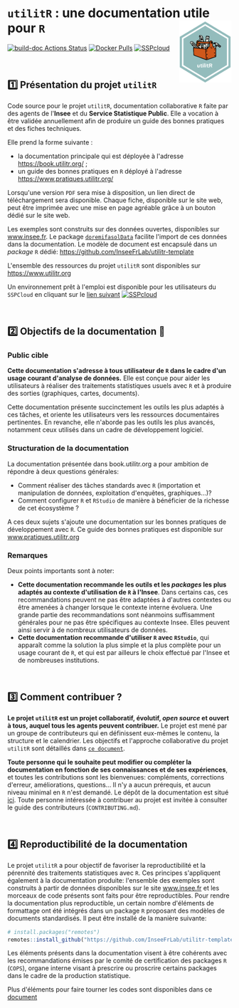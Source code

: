 # `utilitR` : une documentation utile pour `R`  <a href='https://www.utilitr.org'><img src='resources/logo-utilitR.svg' align="right" height="139px" /></a>


<!-- badges: start -->
[![build-doc Actions Status](https://github.com/InseeFrLab/utilitR/workflows/Production%20de%20la%20documentation/badge.svg)](https://github.com/InseeFrLab/utilitR/actions)
[![Docker Pulls](https://img.shields.io/docker/pulls/inseefrlab/utilitr)](https://hub.docker.com/repository/docker/inseefrlab/utilitr/general)
[![SSPcloud](https://img.shields.io/badge/SSPcloud-Tester%20via%20SSP--cloud-informational?logo=R)](https://datalab.sspcloud.fr/launcher/ide/rstudio?autoLaunch=true&onyxia.friendlyName=«utilitr-tester»&init.personalInit=«https%3A%2F%2Fraw.githubusercontent.com%2FInseeFrLab%2FutilitR%2Fmaster%2Fresources%2Finit_9juin.sh»&service.image.version=«inseefrlab%2Futilitr%3Alatest»)
<!-- badges: end -->

<br>

## :one: Présentation du projet `utilitR`
 
Code source pour le projet `utilitR`, documentation collaborative `R` 
faite par des agents de l'**Insee** et du **Service Statistique Public**.
Elle a vocation à être validée annuellement afin de produire un guide des bonnes pratiques et des fiches techniques.

Elle prend la forme suivante :

* la documentation principale qui est déployée à l'adresse <https://book.utilitr.org/> ;
* un guide des bonnes pratiques en `R` déployé à l'adresse <https://www.pratiques.utilitr.org/>

Lorsqu'une version `PDF` sera mise à disposition, un lien direct de téléchargement sera 
disponible. Chaque fiche, disponible sur le site web, peut être imprimée
avec une mise en page agréable grâce à un bouton dédié sur le site web.

Les exemples sont construits sur des données ouvertes, disponibles sur www.insee.fr. 
Le package [`doremifasolData`](https://github.com/InseeFrLab/DoReMIFaSolData) facilite
l'import de ces données dans la documentation. Le modèle de document est
encapsulé dans un *package* `R` dédié: https://github.com/InseeFrLab/utilitr-template 

L'ensemble des ressources du projet `utilitR` sont disponibles sur https://www.utilitr.org

Un environnement prêt à l'emploi est disponible pour les utilisateurs du `SSPCloud` en cliquant sur le [lien suivant](https://datalab.sspcloud.fr/launcher/ide/rstudio?autoLaunch=false&init.personalInit=%C2%ABhttps%3A%2F%2Fgithub.com%2FInseeFrLab%2FutilitR%2Fblob%2Fmaster%2Finit_utilitr.sh%C2%BB&service.image.custom.enabled=true&service.image.custom.version=%C2%ABinseefrlab%2Futilitr%3Alatest%C2%BB) [![SSPcloud](https://img.shields.io/badge/SSPcloud-Tester%20via%20SSP--cloud-informational?logo=R)](https://datalab.sspcloud.fr/launcher/ide/rstudio?autoLaunch=false&init.personalInit=%C2%ABhttps%3A%2F%2Fgithub.com%2FInseeFrLab%2FutilitR%2Fblob%2Fmaster%2Finit_utilitr.sh%C2%BB&service.image.custom.enabled=true&service.image.custom.version=%C2%ABinseefrlab%2Futilitr%3Alatest%C2%BB)

<br>

## :two: Objectifs de la documentation :book:

### Public cible

**Cette documentation s'adresse à tous utilisateur de `R` dans le cadre d'un usage courant d'analyse de données.**
Elle est conçue pour aider les utilisateurs à réaliser des traitements statistiques usuels avec `R` et à produire des sorties (graphiques, cartes, documents).

Cette documentation présente succinctement les outils les plus adaptés à ces tâches, et oriente les utilisateurs vers les ressources documentaires pertinentes. En revanche, elle n'aborde pas les outils les plus avancés, notamment ceux utilisés dans un cadre de développement logiciel.

### Structuration de la documentation

La documentation présentée dans book.utilitr.org a pour ambition de répondre à deux questions générales:

* Comment réaliser des tâches standards avec `R` (importation et manipulation de données, exploitation d'enquêtes, graphiques...)?
* Comment configurer `R` et `RStudio` de manière à bénéficier de la richesse de cet écosystème ?

A ces deux sujets s'ajoute une documentation sur les bonnes pratiques de développement avec `R`. 
Ce guide des bonnes pratiques est disponible sur www.pratiques.utilitr.org

### Remarques

Deux points importants sont à noter:

* **Cette documentation recommande les outils et les *packages* les plus adaptés au contexte d'utilisation de `R` à l'Insee**. Dans certains cas, ces recommandations peuvent ne pas être adaptées à d'autres contextes ou être amenées à changer lorsque le contexte interne évoluera. Une grande partie des recommandations sont néanmoins suffisamment générales pour ne pas être spécifiques au contexte Insee. Elles peuvent ainsi servir à de nombreux utilisateurs de données. 
* **Cette documentation recommande d'utiliser `R` avec `RStudio`**, qui apparaît comme la solution la plus simple et la plus complète pour un usage courant de `R`, et qui est par ailleurs le choix effectué par l'Insee et de nombreuses institutions.

<br>

## :three: Comment contribuer ?

**Le projet `utilitR` est un projet collaboratif, évolutif, *open source* et ouvert à tous, auquel tous les agents peuvent contribuer.**
Le projet est mené par un groupe de contributeurs qui en définissent eux-mêmes le contenu, la structure
et le calendrier. Les objectifs et l'approche collaborative du projet `utilitR` sont détaillés dans [`ce document`](Manifeste.md).

**Toute personne qui le souhaite peut modifier ou compléter la documentation en fonction de ses connaissances et de ses expériences**, et toutes les contributions sont les bienvenues: compléments, corrections d'erreur, améliorations, questions... Il n'y a aucun prérequis, et aucun niveau minimal en `R` n'est demandé. Le dépôt de la documentation est situé [ici](https://github.com/InseeFrLab/utilitR). Toute personne intéressée à contribuer au projet est invitée à consulter le guide des contributeurs (`CONTRIBUTING.md`).

<br>

## :four: Reproductibilité de la documentation

Le projet `utilitR` a pour objectif de favoriser la reproductibilité et
la pérennité des traitements statistiques avec `R`.
Ces principes s'appliquent également à la documentation produite: l'ensemble
des exemples sont construits à partir de données
disponibles sur le site www.insee.fr et les morceaux de code présents
sont faits pour être reproductibles. Pour rendre la documentation plus
reproductible, un certain nombre d'éléments de formattage ont été intégrés
dans un package `R` proposant des modèles de documents standardisés. Il
peut être installé de la manière suivante:

```r
# install.packages("remotes")
remotes::install_github("https://github.com/InseeFrLab/utilitr-template")
```

Les éléments présents dans la documentation visent à être cohérents avec
les recommandations émises par le comité de certification des packages `R` (`COPS`),
organe interne visant à prescrire ou proscrire certains packages dans le cadre
de la production statistique. 

Plus d'éléments pour faire tourner les codes sont disponibles 
dans ce [document](doc/extra_info.md)

